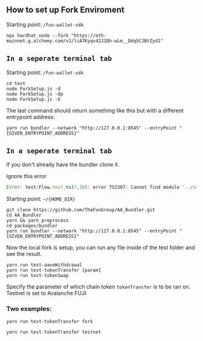 ## How to set up Fork Enviroment

Starting point: `/fun-wallet-sdk`

```
npx hardhat node --fork "https://eth-mainnet.g.alchemy.com/v2/lcA7Kyqv42J1Qh-wLm__DdqSCJBtZyd1"
```

## `In a seperate terminal tab`

Starting point: `/fun-wallet-sdk`

```
cd test
node ForkSetup.js -d
node ForkSetup.js -dp
node ForkSetup.js -b
```

The last command should return something like this but with a different entrypoint address:

```
yarn run bundler --network "http://127.0.0.1:8545" --entryPoint "{GIVEN_ENTRYPOINT_ADDRESS}"
```

## `In a seperate terminal tab`

If you don't already have the bundler clone it.

Ignore this error

```javascript
Error: test/Flow.test.ts(7,30): error TS2307: Cannot find module '../src/SimpleAccountABI' or its corresponding type declarations.
```

Starting point: `~/{HOME_DIR}`

```
git clone https://github.com/TheFunGroup/AA_Bundler.git
cd AA_Bundler
yarn && yarn preprocess
cd packages/bundler
yarn run bundler --network "http://127.0.0.1:8545" --entryPoint "{GIVEN_ENTRYPOINT_ADDRESS}"
```

Now the local fork is setup, you can run any file inside of the test folder and see the result.

```
yarn run test-aaveWithdrawal
yarn run test-tokenTransfer [param]
yarn run test-tokenSwap
```

Specify the parameter of which chain token `tokenTransfer` is to be ran on. Testnet is set to Avalanche FUJI

### Two examples:

```
yarn run test-tokenTransfer fork
```

```
yarn run test-tokenTransfer testnet
```
